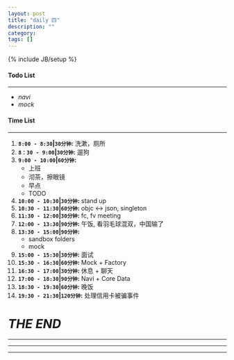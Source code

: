 ```yaml
---
layout: post
title: "daily 四"
description: ""
category: 
tags: []
---
```

{% include JB/setup %}
#### Todo List
***
* *navi*
* *mock*

#### Time List
***
1. **`8:00 - 8:30`|`30分钟`:** 洗漱，厕所
2. **`8：30 - 9:00`|`30分钟`:** 遛狗
3. **`9:00 - 10:00`|`60分钟`:** 
	* 上班
	* 沏茶，擦眼镜
	* 早点
	* TODO
5. **`10:00 - 10:30`|`30分钟`:** stand up
6. **`10:30 - 11:30`|`60分钟`:** objc <-> json, singleton
7. **`11:30 - 12:00`|`30分钟`:** fc, fv meeting
8. **`12:00 - 13:30`|`90分钟`:** 午饭, 看羽毛球混双，中国输了
9. **`13:30 - 15:00`|`90分钟`:**
	* sandbox folders
	* mock
10. **`15:00 - 15:30`|`30分钟`:** 面试
11. **`15:30 - 16:30`|`60分钟`:** Mock + Factory
12. **`16:30 - 17:00`|`30分钟`:** 休息 + 聊天
13. **`17:00 - 18:30`|`90分钟`:** Navi + Core Data
14. **`18:30 - 19:30`|`60分钟`:** 晚饭
15. **`19:30 - 21:30`|`120分钟`:** 处理信用卡被骗事件

# *THE END*
***
***
***